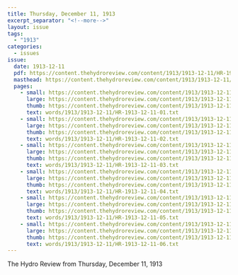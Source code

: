 ```yaml
---
title: Thursday, December 11, 1913
excerpt_separator: "<!--more-->"
layout: issue
tags:
  - "1913"
categories:
  - issues
issue:
  date: 1913-12-11
  pdf: https://content.thehydroreview.com/content/1913/1913-12-11/HR-1913-12-11.pdf
  masthead: https://content.thehydroreview.com/content/1913/1913-12-11/masthead/HR-1913-12-11.jpg
  pages:
    - small: https://content.thehydroreview.com/content/1913/1913-12-11/small/HR-1913-12-11-01.jpg
      large: https://content.thehydroreview.com/content/1913/1913-12-11/large/HR-1913-12-11-01.jpg
      thumb: https://content.thehydroreview.com/content/1913/1913-12-11/thumbnails/HR-1913-12-11-01.jpg
      text: words/1913/1913-12-11/HR-1913-12-11-01.txt
    - small: https://content.thehydroreview.com/content/1913/1913-12-11/small/HR-1913-12-11-02.jpg
      large: https://content.thehydroreview.com/content/1913/1913-12-11/large/HR-1913-12-11-02.jpg
      thumb: https://content.thehydroreview.com/content/1913/1913-12-11/thumbnails/HR-1913-12-11-02.jpg
      text: words/1913/1913-12-11/HR-1913-12-11-02.txt
    - small: https://content.thehydroreview.com/content/1913/1913-12-11/small/HR-1913-12-11-03.jpg
      large: https://content.thehydroreview.com/content/1913/1913-12-11/large/HR-1913-12-11-03.jpg
      thumb: https://content.thehydroreview.com/content/1913/1913-12-11/thumbnails/HR-1913-12-11-03.jpg
      text: words/1913/1913-12-11/HR-1913-12-11-03.txt
    - small: https://content.thehydroreview.com/content/1913/1913-12-11/small/HR-1913-12-11-04.jpg
      large: https://content.thehydroreview.com/content/1913/1913-12-11/large/HR-1913-12-11-04.jpg
      thumb: https://content.thehydroreview.com/content/1913/1913-12-11/thumbnails/HR-1913-12-11-04.jpg
      text: words/1913/1913-12-11/HR-1913-12-11-04.txt
    - small: https://content.thehydroreview.com/content/1913/1913-12-11/small/HR-1913-12-11-05.jpg
      large: https://content.thehydroreview.com/content/1913/1913-12-11/large/HR-1913-12-11-05.jpg
      thumb: https://content.thehydroreview.com/content/1913/1913-12-11/thumbnails/HR-1913-12-11-05.jpg
      text: words/1913/1913-12-11/HR-1913-12-11-05.txt
    - small: https://content.thehydroreview.com/content/1913/1913-12-11/small/HR-1913-12-11-06.jpg
      large: https://content.thehydroreview.com/content/1913/1913-12-11/large/HR-1913-12-11-06.jpg
      thumb: https://content.thehydroreview.com/content/1913/1913-12-11/thumbnails/HR-1913-12-11-06.jpg
      text: words/1913/1913-12-11/HR-1913-12-11-06.txt
---
```


The Hydro Review from Thursday, December 11, 1913

<!--more-->

